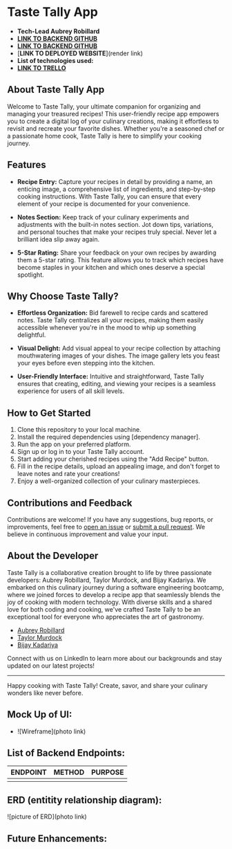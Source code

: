 # Taste Tally App

- **Tech-Lead Aubrey Robillard**
- [**LINK TO BACKEND GITHUB**](https://github.com/aubreyrobillard/unit3project_backend)
- [**LINK TO BACKEND GITHUB**](https://github.com/aubreyrobillard/unit3project_frontend)
- [**LINK TO DEPLOYED WEBSITE**](render link)
- **List of technologies used:**
- [**LINK TO TRELLO**](https://trello.com/b/YqpBoM4H/unit-3-project)

## About Taste Tally App

Welcome to Taste Tally, your ultimate companion for organizing and managing your treasured recipes! This user-friendly recipe app empowers you to create a digital log of your culinary creations, making it effortless to revisit and recreate your favorite dishes. Whether you're a seasoned chef or a passionate home cook, Taste Tally is here to simplify your cooking journey.

## Features

- **Recipe Entry:** Capture your recipes in detail by providing a name, an enticing image, a comprehensive list of ingredients, and step-by-step cooking instructions. With Taste Tally, you can ensure that every element of your recipe is documented for your convenience.

- **Notes Section:** Keep track of your culinary experiments and adjustments with the built-in notes section. Jot down tips, variations, and personal touches that make your recipes truly special. Never let a brilliant idea slip away again.

- **5-Star Rating:** Share your feedback on your own recipes by awarding them a 5-star rating. This feature allows you to track which recipes have become staples in your kitchen and which ones deserve a special spotlight.

## Why Choose Taste Tally?

- **Effortless Organization:** Bid farewell to recipe cards and scattered notes. Taste Tally centralizes all your recipes, making them easily accessible whenever you're in the mood to whip up something delightful.

- **Visual Delight:** Add visual appeal to your recipe collection by attaching mouthwatering images of your dishes. The image gallery lets you feast your eyes before even stepping into the kitchen.

- **User-Friendly Interface:** Intuitive and straightforward, Taste Tally ensures that creating, editing, and viewing your recipes is a seamless experience for users of all skill levels.

## How to Get Started

1. Clone this repository to your local machine.
2. Install the required dependencies using [dependency manager].
3. Run the app on your preferred platform.
4. Sign up or log in to your Taste Tally account.
5. Start adding your cherished recipes using the "Add Recipe" button.
6. Fill in the recipe details, upload an appealing image, and don't forget to leave notes and rate your creations!
7. Enjoy a well-organized collection of your culinary masterpieces.

## Contributions and Feedback

Contributions are welcome! If you have any suggestions, bug reports, or improvements, feel free to [open an issue](https://github.com/aubreyrobillard/unit3project_backend/issues) or [submit a pull request](https://github.com/aubreyrobillard/unit3project_backend/pulls). We believe in continuous improvement and value your input.

## About the Developer

Taste Tally is a collaborative creation brought to life by three passionate developers: Aubrey Robillard, Taylor Murdock, and Bijay Kadariya. We embarked on this culinary journey during a software engineering bootcamp, where we joined forces to develop a recipe app that seamlessly blends the joy of cooking with modern technology. With diverse skills and a shared love for both coding and cooking, we've crafted Taste Tally to be an exceptional tool for everyone who appreciates the art of gastronomy.

- [Aubrey Robillard](https://www.linkedin.com/in/aubreyrobillard/)
- [Taylor Murdock](https://www.linkedin.com/in/taylor-murdock/)
- [Bijay Kadariya](https://www.linkedin.com/in/bijay-kadariya-212a11247/)

Connect with us on LinkedIn to learn more about our backgrounds and stay updated on our latest projects!

---

Happy cooking with Taste Tally! Create, savor, and share your culinary wonders like never before.

## Mock Up of UI:

- ![Wireframe](photo link)

## List of Backend Endpoints:

| ENDPOINT | METHOD | PURPOSE |
| -------- | ------ | ------- |
|          |        |         |

## ERD (entitity relationship diagram):

![picture of ERD](photo link)

## Future Enhancements:
